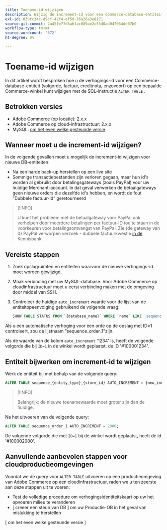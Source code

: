 ```yaml
---
title: Toename-id wijzigen
description: Wijzig de increment-id voor een Commerce-database-entiteit.
exl-id: 039fc34c-d9cf-42f4-af5d-16a26a3e8171
source-git-commit: 2a45fe77d5a6fac089ae2c55d0ad047064dd07b0
workflow-type: tm+mt
source-wordcount: '372'
ht-degree: 0%

---
```


# Toename-id wijzigen

In dit artikel wordt besproken hoe u de verhogings-id voor een Commerce-database-entiteit (volgorde, factuur, creditnota, enzovoort) op een bepaalde Commerce-winkel kunt wijzigen met de SQL-instructie `ALTER TABLE` .

## Betrokken versies

- Adobe Commerce (op locatie): 2.x.x
- Adobe Commerce op cloud-infrastructuur: 2.x.x
- MySQL: [ om het even welke gesteunde versie ](../../installation/prerequisites/database/mysql.md)

## Wanneer moet u de increment-id wijzigen?

In de volgende gevallen moet u mogelijk de increment-id wijzigen voor nieuwe DB-entiteiten:

- Na een harde back-up herstellen op een live site
- Sommige transactiebestanden zijn verloren gegaan, maar hun id&#39;s worden al gebruikt door betalingsgateways (zoals PayPal) voor uw huidige Merchant-account. In dat geval verwerken de betaalgateways geen nieuwe orders die dezelfde id&#39;s hebben, en wordt de fout &quot;Dubbele factuur-id&quot; geretourneerd

>[!INFO]
>
>U kunt het probleem met de betaalgateway voor PayPal ook verhelpen door meerdere betalingen per factuur-ID toe te staan in de voorkeuren voor betalingsontvangst van PayPal. Zie {de gateway van 0} PayPal verworpen verzoek - dubbele factuurkwestie [ in de ](https://experienceleague.adobe.com/docs/commerce-knowledge-base/kb/troubleshooting/payments/paypal-gateway-rejected-request-duplicate-invoice-issue.html?lang=nl-NL) Kennisbank _._

## Vereiste stappen

1. Zoek opslagruimten en entiteiten waarvoor de nieuwe verhogings-id moet worden gewijzigd.
1. Maak verbinding met uw MySQL-database.
Voor Adobe Commerce op cloudinfrastructuur moet u eerst verbinding maken met de omgeving door middel van SSH.
1. Controleer de huidige `auto_increment` waarde voor de lijst van de entiteitopeenvolging gebruikend de volgende vraag:

   ```sql
   SHOW TABLE STATUS FROM `{database_name}` WHERE `name` LIKE 'sequence_{entity_type}_{store_id}';
   ```

Als u een automatische verhoging voor een orde op de opslag met ID=1 controleert, zou de lijstnaam &quot;sequence_order_1&quot;zijn.

Als de waarde van de kolom `auto_increment` &#39;1234&#39; is, heeft de volgende volgorde die bij `ID=1` in de winkel wordt geplaatst, de ID &#39;#100001234&#39;.

## Entiteit bijwerken om increment-id te wijzigen

Werk de entiteit bij met behulp van de volgende query:

```sql
ALTER TABLE sequence_{entity_type}_{store_id} AUTO_INCREMENT = {new_increment_value};
```

>[!INFO]
>
>Belangrijk: de nieuwe toenamewaarde moet groter zijn dan de huidige.

Na het uitvoeren van de volgende query:

```sql
ALTER TABLE sequence_order_1 AUTO_INCREMENT = 2000;
```

De volgende volgorde die met `ID=1` bij de winkel wordt geplaatst, heeft de id &#39;#100002000&#39;.

## Aanvullende aanbevolen stappen voor cloudproductieomgevingen

Voordat we de query voor `ALTER TABLE` uitvoeren op een productieomgeving van Adobe Commerce op een cloudinfrastructuur, raden we u ten zeerste aan deze stappen uit te voeren:

- Test de volledige procedure om verhogingsidentiteitskaart op uw het opvoeren milieu te veranderen
- [ creeer een steun van DB ] om uw Productie-OB in het geval van mislukking te herstellen

<!-- Link Definitions -->

[PayPal gateway rejected request - duplicate invoice issue]: https://support.magento.com/hc/en-us/articles/115002457473
[Een DB-back-up maken]: https://support.magento.com/hc/en-us/articles/360003254334
[ om het even welke gesteunde versie ]
